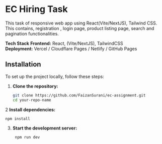 # EC Hiring Task 

This task of responsive web app using React(Vite/NextJS), Tailwind CSS. This contains, registration , login page, product listing page, search and pagination functionalities.

**Tech Stack**
**Frontend:** React, (Vite/NextJS), TailwindCSS  
**Deployment:** Vercel / Cloudflare Pages / Netlify / GitHub Pages

## Installation

To set up the project locally, follow these steps:

1. **Clone the repository:**
   ```sh
   git clone https://github.com/FaizanSurani/ec-assignment.git
   cd your-repo-name
2 **Install dependencies:**

    npm install

3. **Start the development server:**
   ```sh
    npm run dev
